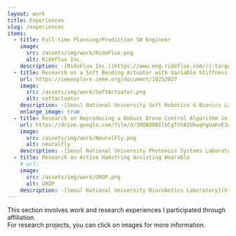 ```yaml
---
layout: work
title: Experiences
slug: /experiences
items:
  - title: Full-time Planning/Prediction SW Engineer
    image:
      src: /assets/img/work/RideFlux.png
      alt: RideFlux Inc.
    description: -[RideFlux Inc.](https://www.eng.rideflux.com/){:target="_blank"} (07/2023 ~ 07/2024) <br> I developed, verified, and maintained Planning/Prediction features for autonomous vehicles using C++ and ROS. Specifically, my role was to improve the decision-making and prediction performance by using additional information, such as road structures and previous decisions. One of my significant projects involved integrating a function to handle potential road users in obstructed areas without making the vehicle overly conservative. <br> During this period, the company achieved the first unmanned vehicle license in South Korea, and I contributed by developing features for safe lane changes, Operational Design Domain(ODD) checking, etc.
  - title: Research on a Soft Bending Actuator with Variable Stiffness and Proprioceptive Sensing
    url: https://ieeexplore.ieee.org/document/10252027
    image:
      src: /assets/img/work/SoftActuator.png
      alt: softactuator
    description: -[Seoul National University Soft Robotics & Bionics Laboratory](https://softrobotics.snu.ac.kr/){:target="_blank"}, Prof. Yong-Lae Park (07/2021 ~ 02/2023) <br>This work involved designing and fabricating a multi-functional soft-bending actuator and a control system for the actuator from scratch. Using optic fiber as a main material, this actuator is able to have variable stiffness through fiber jamming and proprioceptive sensing through fiber optics. <br> With this work, I co-authored the article [“Soft Bending Actuator with Fiber-Jamming Variable Stiffness and Fiber-Optic Proprioception”](https://softrobotics.snu.ac.kr/publications/KangJW_IEEE_RAL_2023.pdf){:target="_blank"} for IEEE Robotics and Automation Letters. Also, I [presented](https://drive.google.com/file/d/1C2o_W6JpSGKyRWnGFJG5yHXB3NW92DDT/view?usp=sharing){:target="_blank"} this work at the 2024 IEEE International Conference on Robotics and Automation.
    enlarge_image: true
  - title: Research on Reproducing a Robust Drone Control Algorithm in Simulation
    url: https://drive.google.com/file/d/1MQB8OBIlbCgTthAIUkeqYgUaKnE3wVK8/view?usp=sharing 
    image:
      src: /assets/img/work/NeuralFly.png
      alt: neuralfly
    description: -[Seoul National University Photonics Systems Laboratory](https://stargate.snu.ac.kr/overview){:target="_blank"}, Prof. Namkyoo Park (07/2022 ~ 06/2023) <br>I adapted and tested a drone control algorithm, [‘Neural-Fly'](https://www.science.org/doi/10.1126/scirobotics.abm6597){:target="_blank"}, which enables robust flying under wind effect, in an Airsim simulator using Python. I started by constructing a simulator environment and collecting data to train and evaluate the neural network used in the algorithm. Utilizing inputs and outputs from the simulator, I coded the control algorithm introduced in the original paper. I could demonstrate that the performance of the rebuilt algorithm is close to that of the original paper.
  - title: Research on Active Hamstring Assisting Wearable
    # url: 
    image:
      src: /assets/img/work/UROP.png
      alt: UROP
    description: -[Seoul National University Biorobotics Laboratory](https://www.biorobotics.snu.ac.kr/){:target="_blank"}, Prof. Kyu-Jin Cho (01/2021 ~ 06/2021) <br> As an Undergraduate Research Opportunity Program (UROP) participant, I worked on improving a prototype of an active hamstring assisting wearable, starting with fabricating the whole structure again with several design improvements for user comfort. <br>Through separate experiments, I figured that the mechanical delay is the main reason for the lack of assistance during gait with fast speed. To address this issue, I developed a PID control algorithm for a faster motor and explored the idea of predicting gait states using encoder output, allowing for earlier activation of assistance.
---
```


This section involves work and research experiences I participated through affiliation. <br> For research projects, you can click on images for more information.
<br />
